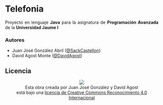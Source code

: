 # Telefonia

<p align='justify'>Proyecto en lenguaje <b>Java</b> para la asignatura de <b>Programación Avanzada</b> de la <b>Universidad Jaume I</b></p>

### Autores

- Juan José González Abril ([@SackCastellon](https://github.com/SackCastellon))
- David Agost Monte ([@DavidAgost](https://github.com/DavidAgost))

## Licencia

<p align='center'><img src="https://i.creativecommons.org/l/by/4.0/88x31.png"><br>
Esta obra creada por Juan José González y David Agost<br>
está bajo una <a href="http://creativecommons.org/licenses/by/4.0/">licencia de Creative Commons Reconocimiento 4.0 Internacional</a></p>
